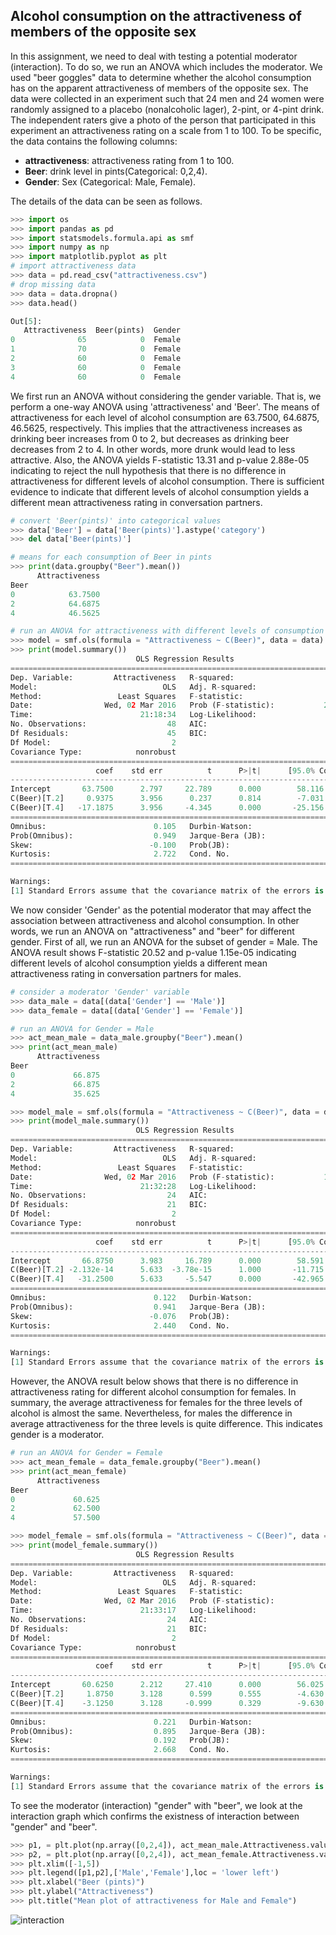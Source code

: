 ## Alcohol consumption on the attractiveness of members of the opposite sex ##

In this assignment, we need to deal with testing a potential moderator (interaction). To do so, we run an ANOVA which includes the moderator. We used "beer goggles" data to determine whether the alcohol consumption has on the apparent attractiveness of members of the opposite sex. The data were collected in an experiment such that 24 men and 24 women were randomly assigned to a placebo (nonalcoholic
lager), 2-pint, or 4-pint drink. The independent raters give a photo of the person that participated in this experiment an attractiveness rating on a scale from 1 to 100. To be specific, the data contains the following columns:
- **attractiveness**: attractiveness rating from 1 to 100.
- **Beer**: drink level in pints(Categorical: 0,2,4).
- **Gender**: Sex (Categorical: Male, Female). 

The details of the data can be seen as follows. 
```python
>>> import os
>>> import pandas as pd
>>> import statsmodels.formula.api as smf
>>> import numpy as np
>>> import matplotlib.pyplot as plt
# import attractiveness data
>>> data = pd.read_csv("attractiveness.csv")
# drop missing data
>>> data = data.dropna()
>>> data.head()

Out[5]: 
   Attractiveness  Beer(pints)  Gender
0              65            0  Female
1              70            0  Female
2              60            0  Female
3              60            0  Female
4              60            0  Female
```
We first run an ANOVA without considering the gender variable. That is, we perform a one-way ANOVA using 'attractiveness' and 'Beer'. The means of attractiveness for each level of alcohol consumption are 63.7500, 64.6875, 46.5625, respectively. This implies that the attractiveness increases as drinking beer increases from 0 to 2, but decreases as drinking beer decreases from 2 to 4. In other words, more drunk would lead to less attractive. Also, the ANOVA yields F-statistic 13.31 and p-value 2.88e-05 indicating to reject the null hypothesis that there is no difference in attractiveness for different levels of alcohol consumption. There is sufficient
evidence to indicate that different levels of alcohol consumption yields a different mean attractiveness rating in conversation partners.
```python
# convert 'Beer(pints)' into categorical values
>>> data['Beer'] = data['Beer(pints)'].astype('category')
>>> del data['Beer(pints)']

# means for each consumption of Beer in pints
>>> print(data.groupby("Beer").mean())
      Attractiveness
Beer                
0            63.7500
2            64.6875
4            46.5625

# run an ANOVA for attractiveness with different levels of consumption in Beer
>>> model = smf.ols(formula = "Attractiveness ~ C(Beer)", data = data).fit()
>>> print(model.summary())
                            OLS Regression Results                            
==============================================================================
Dep. Variable:         Attractiveness   R-squared:                       0.372
Model:                            OLS   Adj. R-squared:                  0.344
Method:                 Least Squares   F-statistic:                     13.31
Date:                Wed, 02 Mar 2016   Prob (F-statistic):           2.88e-05
Time:                        21:18:34   Log-Likelihood:                -182.48
No. Observations:                  48   AIC:                             371.0
Df Residuals:                      45   BIC:                             376.6
Df Model:                           2                                         
Covariance Type:            nonrobust                                         
================================================================================
                   coef    std err          t      P>|t|      [95.0% Conf. Int.]
--------------------------------------------------------------------------------
Intercept       63.7500      2.797     22.789      0.000        58.116    69.384
C(Beer)[T.2]     0.9375      3.956      0.237      0.814        -7.031     8.906
C(Beer)[T.4]   -17.1875      3.956     -4.345      0.000       -25.156    -9.219
==============================================================================
Omnibus:                        0.105   Durbin-Watson:                   1.121
Prob(Omnibus):                  0.949   Jarque-Bera (JB):                0.234
Skew:                          -0.100   Prob(JB):                        0.890
Kurtosis:                       2.722   Cond. No.                         3.73
==============================================================================

Warnings:
[1] Standard Errors assume that the covariance matrix of the errors is correctly specified.
```

We now consider 'Gender' as the potential moderator that may affect the association between attractiveness and alcohol consumption. In other words, we run an ANOVA on "attractiveness" and "beer" for different gender. First of all, we run an ANOVA for the subset of gender = Male. The ANOVA result shows F-statistic 20.52 and p-value 1.15e-05 indicating different levels of alcohol consumption yields a different mean attractiveness rating in conversation partners for males. 
```python
# consider a moderator 'Gender' variable
>>> data_male = data[(data['Gender'] == 'Male')]
>>> data_female = data[(data['Gender'] == 'Female')]

# run an ANOVA for Gender = Male
>>> act_mean_male = data_male.groupby("Beer").mean()
>>> print(act_mean_male)
      Attractiveness
Beer                
0             66.875
2             66.875
4             35.625

>>> model_male = smf.ols(formula = "Attractiveness ~ C(Beer)", data = data_male).fit()
>>> print(model_male.summary())
                            OLS Regression Results                            
==============================================================================
Dep. Variable:         Attractiveness   R-squared:                       0.661
Model:                            OLS   Adj. R-squared:                  0.629
Method:                 Least Squares   F-statistic:                     20.52
Date:                Wed, 02 Mar 2016   Prob (F-statistic):           1.15e-05
Time:                        21:32:28   Log-Likelihood:                -90.576
No. Observations:                  24   AIC:                             187.2
Df Residuals:                      21   BIC:                             190.7
Df Model:                           2                                         
Covariance Type:            nonrobust                                         
================================================================================
                   coef    std err          t      P>|t|      [95.0% Conf. Int.]
--------------------------------------------------------------------------------
Intercept       66.8750      3.983     16.789      0.000        58.591    75.159
C(Beer)[T.2] -2.132e-14      5.633  -3.78e-15      1.000       -11.715    11.715
C(Beer)[T.4]   -31.2500      5.633     -5.547      0.000       -42.965   -19.535
==============================================================================
Omnibus:                        0.122   Durbin-Watson:                   1.914
Prob(Omnibus):                  0.941   Jarque-Bera (JB):                0.337
Skew:                          -0.076   Prob(JB):                        0.845
Kurtosis:                       2.440   Cond. No.                         3.73
==============================================================================

Warnings:
[1] Standard Errors assume that the covariance matrix of the errors is correctly specified.
```
However, the ANOVA result below shows that there is no difference in attractiveness rating for different alcohol consumption for females. In summary, the average attractiveness for females for the three levels of alcohol is almost the same. Nevertheless, for males the difference in average attractiveness for the three levels is quite difference. This indicates gender is a moderator. 

```python
# run an ANOVA for Gender = Female
>>> act_mean_female = data_female.groupby("Beer").mean()
>>> print(act_mean_female)
      Attractiveness
Beer                
0             60.625
2             62.500
4             57.500

>>> model_female = smf.ols(formula = "Attractiveness ~ C(Beer)", data = data_female).fit()
>>> print(model_female.summary())
                            OLS Regression Results                            
==============================================================================
Dep. Variable:         Attractiveness   R-squared:                       0.110
Model:                            OLS   Adj. R-squared:                  0.026
Method:                 Least Squares   F-statistic:                     1.304
Date:                Wed, 02 Mar 2016   Prob (F-statistic):              0.292
Time:                        21:33:17   Log-Likelihood:                -76.457
No. Observations:                  24   AIC:                             158.9
Df Residuals:                      21   BIC:                             162.4
Df Model:                           2                                         
Covariance Type:            nonrobust                                         
================================================================================
                   coef    std err          t      P>|t|      [95.0% Conf. Int.]
--------------------------------------------------------------------------------
Intercept       60.6250      2.212     27.410      0.000        56.025    65.225
C(Beer)[T.2]     1.8750      3.128      0.599      0.555        -4.630     8.380
C(Beer)[T.4]    -3.1250      3.128     -0.999      0.329        -9.630     3.380
==============================================================================
Omnibus:                        0.221   Durbin-Watson:                   1.518
Prob(Omnibus):                  0.895   Jarque-Bera (JB):                0.258
Skew:                           0.192   Prob(JB):                        0.879
Kurtosis:                       2.668   Cond. No.                         3.73
==============================================================================

Warnings:
[1] Standard Errors assume that the covariance matrix of the errors is correctly specified.
```

To see the moderator (interaction) "gender" with "beer", we look at the interaction graph which confirms the existness of interaction between "gender" and "beer".
```python
>>> p1, = plt.plot(np.array([0,2,4]), act_mean_male.Attractiveness.values)
>>> p2, = plt.plot(np.array([0,2,4]), act_mean_female.Attractiveness.values)
>>> plt.xlim([-1,5])
>>> plt.legend([p1,p2],['Male','Female'],loc = 'lower left')
>>> plt.xlabel("Beer (pints)")
>>> plt.ylabel("Attractiveness")
>>> plt.title("Mean plot of attractiveness for Male and Female")
```
![interaction](https://cloud.githubusercontent.com/assets/16762941/13483276/0b7cff08-e0c1-11e5-9b5f-681d267a89c2.png)
